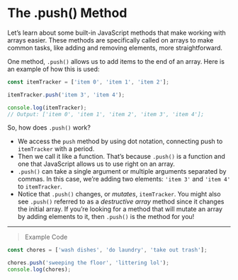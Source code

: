 # The .push() Method
Let’s learn about some built-in JavaScript methods that make working with arrays easier. These methods are specifically called on arrays to make common tasks, like adding and removing elements, more straightforward.

One method, `.push()` allows us to add items to the end of an array. Here is an example of how this is used:
```js
const itemTracker = ['item 0', 'item 1', 'item 2'];

itemTracker.push('item 3', 'item 4');

console.log(itemTracker); 
// Output: ['item 0', 'item 1', 'item 2', 'item 3', 'item 4'];
```
So, how does `.push()` work?

- We access the `push` method by using dot notation, connecting push to `itemTracker` with a period.
- Then we call it like a function. That’s because `.push()` is a function and one that JavaScript allows us to use right on an array.
- `.push()` can take a single argument or multiple arguments separated by commas. In this case, we’re adding two elements: `'item 3'` and `'item 4'` to `itemTracker`.
- Notice that `.push()` changes, or *mutates*, `itemTracker`. You might also see `.push()` referred to as a *destructive array* method since it changes the initial array.
If you’re looking for a method that will mutate an array by adding elements to it, then `.push()` is the method for you!
---
> Example Code
```js
const chores = ['wash dishes', 'do laundry', 'take out trash'];

chores.push('sweeping the floor', 'littering lol');
console.log(chores);
```